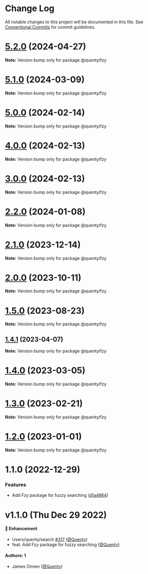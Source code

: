 # Change Log

All notable changes to this project will be documented in this file.
See [Conventional Commits](https://conventionalcommits.org) for commit guidelines.

# [5.2.0](https://github.com/Quenty/NevermoreEngine/compare/@quenty/fzy@5.1.0...@quenty/fzy@5.2.0) (2024-04-27)

**Note:** Version bump only for package @quenty/fzy





# [5.1.0](https://github.com/Quenty/NevermoreEngine/compare/@quenty/fzy@5.0.0...@quenty/fzy@5.1.0) (2024-03-09)

**Note:** Version bump only for package @quenty/fzy





# [5.0.0](https://github.com/Quenty/NevermoreEngine/compare/@quenty/fzy@4.0.0...@quenty/fzy@5.0.0) (2024-02-14)

**Note:** Version bump only for package @quenty/fzy





# [4.0.0](https://github.com/Quenty/NevermoreEngine/compare/@quenty/fzy@3.0.0...@quenty/fzy@4.0.0) (2024-02-13)

**Note:** Version bump only for package @quenty/fzy





# [3.0.0](https://github.com/Quenty/NevermoreEngine/compare/@quenty/fzy@2.2.0...@quenty/fzy@3.0.0) (2024-02-13)

**Note:** Version bump only for package @quenty/fzy





# [2.2.0](https://github.com/Quenty/NevermoreEngine/compare/@quenty/fzy@2.1.0...@quenty/fzy@2.2.0) (2024-01-08)

**Note:** Version bump only for package @quenty/fzy





# [2.1.0](https://github.com/Quenty/NevermoreEngine/compare/@quenty/fzy@2.0.0...@quenty/fzy@2.1.0) (2023-12-14)

**Note:** Version bump only for package @quenty/fzy





# [2.0.0](https://github.com/Quenty/NevermoreEngine/compare/@quenty/fzy@1.5.0...@quenty/fzy@2.0.0) (2023-10-11)

**Note:** Version bump only for package @quenty/fzy





# [1.5.0](https://github.com/Quenty/NevermoreEngine/compare/@quenty/fzy@1.4.1...@quenty/fzy@1.5.0) (2023-08-23)

**Note:** Version bump only for package @quenty/fzy





## [1.4.1](https://github.com/Quenty/NevermoreEngine/compare/@quenty/fzy@1.4.0...@quenty/fzy@1.4.1) (2023-04-07)

**Note:** Version bump only for package @quenty/fzy





# [1.4.0](https://github.com/Quenty/NevermoreEngine/compare/@quenty/fzy@1.3.0...@quenty/fzy@1.4.0) (2023-03-05)

**Note:** Version bump only for package @quenty/fzy





# [1.3.0](https://github.com/Quenty/NevermoreEngine/compare/@quenty/fzy@1.2.0...@quenty/fzy@1.3.0) (2023-02-21)

**Note:** Version bump only for package @quenty/fzy





# [1.2.0](https://github.com/Quenty/NevermoreEngine/compare/@quenty/fzy@1.1.0...@quenty/fzy@1.2.0) (2023-01-01)

**Note:** Version bump only for package @quenty/fzy





# 1.1.0 (2022-12-29)


### Features

* Add Fzy package for fuzzy searching ([d1a4864](https://github.com/Quenty/NevermoreEngine/commit/d1a486423c84db737895c65c4b7f44005bc48e2f))





# v1.1.0 (Thu Dec 29 2022)

#### 🚀 Enhancement

- Users/quenty/search [#317](https://github.com/Quenty/NevermoreEngine/pull/317) ([@Quenty](https://github.com/Quenty))
- feat: Add Fzy package for fuzzy searching ([@Quenty](https://github.com/Quenty))

#### Authors: 1

- James Onnen ([@Quenty](https://github.com/Quenty))
